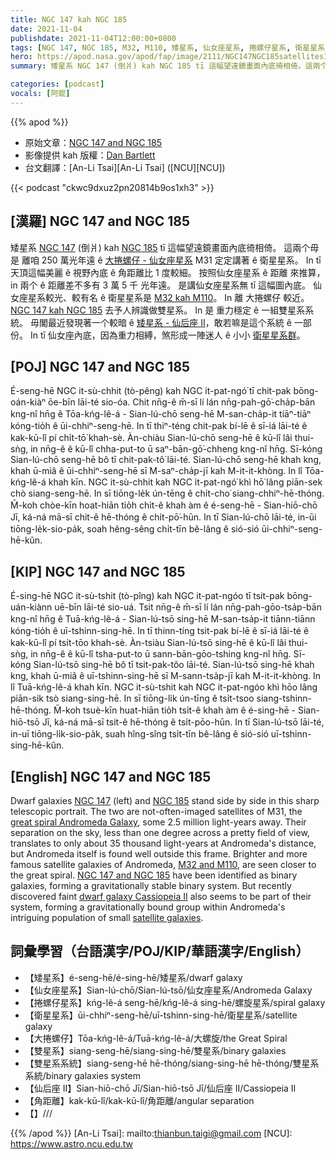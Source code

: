 ```yaml
---
title: NGC 147 kah NGC 185
date: 2021-11-04
publishdate: 2021-11-04T12:00:00+0800
tags: [NGC 147, NGC 185, M32, M110, 矮星系, 仙女座星系, 捲螺仔星系, 衛星星系, 大捲螺仔, 雙星系, 雙星系系統, 仙后座 II]
hero: https://apod.nasa.gov/apod/fap/image/2111/NGC147NGC185satellites1024.jpg
summary: 矮星系 NGC 147 (倒爿) kah NGC 185 tī 這幅望遠鏡畫面內底徛相倚。這兩个毋是 離咱有 250 萬光年遠 ê 大捲螺仔 - 仙女座星系 M31 定定講著 ê 衛星星系。

categories: [podcast]
vocals: [阿錕]
---
```


{{% apod %}}

- 原始文章：[NGC 147 and NGC 185](https://apod.nasa.gov/apod/ap211104.html)
- 影像提供 kah 版權：[Dan Bartlett](mailto:h2ologg@gmail.com)
- 台文翻譯：[An-Li Tsai][An-Li Tsai] ([NCU][NCU])

{{< podcast "ckwc9dxuz2pn20814b9os1xh3" >}}

## [漢羅] NGC 147 and NGC 185
矮星系 [NGC 147][NGC 147] (倒爿) kah [NGC 185][NGC 185] tī 這幅望遠鏡畫面內底徛相倚。
這兩个毋是 離咱 250 萬光年遠 ê [大捲螺仔 - 仙女座星系][great spiral Andromeda Galaxy] M31 定定講著 ê 衛星星系。
In tī 天頂這幅美麗 ê 視野內底 ê 角距離比 1 度較細。
按照仙女座星系 ê 距離 來推算，in 兩个 ê 距離差不多有 3 萬 5 千 光年遠。
是講仙女座星系無 tī 這幅圖內底。
仙女座星系較光、較有名 ê 衛星星系是 [M32 kah M110][M32 and M110]。
In 離 大捲螺仔 較近。
[NGC 147 kah NGC 185][NGC 147 and NGC 185] 去予人辨識做雙星系。
In 是 重力穩定 ê 一組雙星系系統。
毋閣最近發現著一个較暗 ê [矮星系 - 仙后座 II][dwarf galaxy Cassiopeia II]，敢若嘛是這个系統 ê 一部份。
In tī 仙女座內底，因為重力相縛，煞形成一陣迷人 ê 小小 [衛星星系群][satellite galaxies]。



## [POJ] NGC 147 and NGC 185
É-seng-hē NGC it-sù-chhit (tò-pêng) kah NGC it-pat-ngó͘ tī chit-pak bōng-oán-kiàⁿ ōe-bīn lāi-té sio-óa.
Chit nn̄g-ê m̄-sī lí lán nn̄g-pah-gō͘-cha̍p-bān kng-nî hn̄g ê Tōa-kńg-lê-á - Sian-lú-chō seng-hē M-san-cha̍p-it tiāⁿ-tiāⁿ kóng-tio̍h ê ūi-chhiⁿ-seng-hē.
In tī thiⁿ-téng chit-pak bí-lē ê sī-iá lāi-té ê kak-kū-lî pí chi̍t-tō͘ khah-sè.
Àn-chiàu Sian-lú-chō seng-hē ê kū-lî lâi thui-sǹg, in nn̄g-ê ê kū-lî chha-put-to ū saⁿ-bān-gō͘-chheng kng-nî hn̄g.
Sī-kóng Sian-lú-chō seng-hē bô tī chit-pak-tô͘ lāi-té.
Sian-lú-chō seng-hē khah kng, khah ū-miâ ê ūi-chhiⁿ-seng-hē sī M-saⁿ-cha̍p-jī kah M-it-it-khòng.
In lî Tōa-kńg-lê-á khah kīn.
NGC it-sù-chhit kah NGC it-pat-ngó͘ khì hō͘ lâng piān-sek chò siang-seng-hē.
In sī tiōng-le̍k ún-tēng ê chi̍t-cho͘ siang-chhiⁿ-hē-thóng.
M̄-koh chòe-kīn hoat-hiān tio̍h chi̍t-ê khah àm ê é-seng-hē - Sian-hiō-chō Jī, ká-ná mā-sī chit-ê hē-thóng ê chi̍t-pō͘-hūn.
In tī Sian-lú-chō lāi-té, in-ūi tiōng-le̍k-sio-pa̍k, soah hêng-sêng chi̍t-tīn bê-lâng ê sió-sió ūi-chhiⁿ-seng-hē-kûn.

## [KIP]  NGC 147 and NGC 185
É-sing-hē NGC it-sù-tshit (tò-pîng) kah NGC it-pat-ngóo tī tsit-pak bōng-uán-kiànn uē-bīn lāi-té sio-uá.
Tsit nn̄g-ê m̄-sī lí lán nn̄g-pah-gōo-tsa̍p-bān kng-nî hn̄g ê Tuā-kńg-lê-á - Sian-lú-tsō sing-hē M-san-tsa̍p-it tiānn-tiānn kóng-tio̍h ê uī-tshinn-sing-hē.
In tī thinn-tíng tsit-pak bí-lē ê sī-iá lāi-té ê kak-kū-lî pí tsi̍t-tōo khah-sè.
Àn-tsiàu Sian-lú-tsō sing-hē ê kū-lî lâi thui-sǹg, in nn̄g-ê ê kū-lî tsha-put-to ū sann-bān-gōo-tshing kng-nî hn̄g.
Sī-kóng Sian-lú-tsō sing-hē bô tī tsit-pak-tôo lāi-té.
Sian-lú-tsō sing-hē khah kng, khah ū-miâ ê uī-tshinn-sing-hē sī M-sann-tsa̍p-jī kah M-it-it-khòng.
In lî Tuā-kńg-lê-á khah kīn.
NGC it-sù-tshit kah NGC it-pat-ngóo khì hōo lâng piān-sik tsò siang-sing-hē.
In sī tiōng-li̍k ún-tīng ê tsi̍t-tsoo siang-tshinn-hē-thóng.
M̄-koh tsuè-kīn huat-hiān tio̍h tsi̍t-ê khah àm ê é-sing-hē - Sian-hiō-tsō Jī, ká-ná mā-sī tsit-ê hē-thóng ê tsi̍t-pōo-hūn.
In tī Sian-lú-tsō lāi-té, in-uī tiōng-li̍k-sio-pa̍k, suah hîng-sîng tsi̍t-tīn bê-lâng ê sió-sió uī-tshinn-sing-hē-kûn.

## [English] NGC 147 and NGC 185
Dwarf galaxies [NGC 147][NGC 147] (left) and [NGC 185][NGC 185] stand side by side in this sharp telescopic portrait.
The two are not-often-imaged satellites of M31, the [great spiral Andromeda Galaxy][great spiral Andromeda Galaxy], some 2.5 million light-years away.
Their separation on the sky, less than one degree across a pretty field of view, translates to only about 35 thousand light-years at Andromeda's distance, but Andromeda itself is found well outside this frame.
Brighter and more famous satellite galaxies of Andromeda, [M32 and M110][M32 and M110], are seen closer to the great spiral.
[NGC 147 and NGC 185][NGC 147 and NGC 185] have been identified as binary galaxies, forming a gravitationally stable binary system.
But recently discovered faint [dwarf galaxy Cassiopeia II][dwarf galaxy Cassiopeia II] also seems to be part of their system, forming a gravitationally bound group within Andromeda's intriguing population of small [satellite galaxies][satellite galaxies].

## 詞彙學習（台語漢字/POJ/KIP/華語漢字/English）
- 【矮星系】é-seng-hē/é-sing-hē/矮星系/dwarf galaxy
- 【仙女座星系】Sian-lú-chō/Sian-lú-tsō/仙女座星系/Andromeda Galaxy
- 【捲螺仔星系】kńg-lê-á seng-hē/kńg-lê-á sing-hē/螺旋星系/spiral galaxy
- 【衛星星系】ūi-chhiⁿ-seng-hē/uī-tshinn-sing-hē/衛星星系/satellite galaxy
- 【大捲螺仔】Tōa-kńg-lê-á/Tuā-kńg-lê-á/大螺旋/the Great Spiral
- 【雙星系】siang-seng-hē/siang-sing-hē/雙星系/binary galaxies
- 【雙星系系統】siang-seng-hē hē-thóng/siang-sing-hē hē-thóng/雙星系系統/binary galaxies system
- 【仙后座 II】Sian-hiō-chō Jī/Sian-hiō-tsō Jī/仙后座 II/Cassiopeia II
- 【角距離】kak-kū-lî/kak-kū-lî/角距離/angular separation
- 【】///

{{% /apod %}}
[An-Li Tsai]: mailto:thianbun.taigi@gmail.com
[NCU]: https://www.astro.ncu.edu.tw


[NGC 147]:https://www.nasa.gov/feature/goddard/caldwell-17
[NGC 185]:https://www.nasa.gov/feature/goddard/caldwell-18
[great spiral Andromeda Galaxy]:https://apod.nasa.gov/apod/ap181217.html
[M32 and M110]:https://apod.nasa.gov/apod/ap200925.html
[NGC 147 and NGC 185]:https://ui.adsabs.harvard.edu/abs/1998AJ....116.1688V/abstract
[dwarf galaxy Cassiopeia II]:https://arxiv.org/abs/1511.08289
[satellite galaxies]:https://astrobites.org/2013/01/26/the-curious-case-of-andromedas-satellites/
